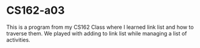 # CS162-a03
This is a program from my CS162 Class where I learned link list and how to traverse them. We played with adding to link list while managing a list of activities. 
